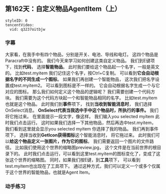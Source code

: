 ## 第162天：自定义物品AgentItem（上）

```@TencentVideo
styleID: 0
tencentVideo:
  vid: q3237oitbjw

```


### 字幕

大家看，在我手中有四个物品，分别是开关、电池、导线和电灯。
这四个物品是Paracraft中没有的。
我们今天来学习如何创建这类自定义物品。
我们到E键项下，找到**代码**，
选择**智能物品**。
此时我们要给这个物品起一个名字，一般是英文的。
比如test.myitem
我们记住这个名字，按Ctrl+C复制。
可以看到**它会自动根据名字的不同生成一个图标**。
如果我们再创建一个智能物品，
这次我们把名字设置成test.myitem2。
可以看到图标是不一样的。
它会自动根据名字生成一个与它对应的图标。
那么我们如何定义这个物品的逻辑呢？
我们需要创建一个代码方块。
我们需要为这个代码方块起一个和智能物品相同的名字。
比如test.myitem
也就是这个物品。
此时我们到**事件**项下，
找到**当收到智能消息时**，
我们选择OnSelect消息。
**OnSelect代表当我选中手中这个物品时，所执行的事件。**
我们将它拖过来。
在里面提示一段文字，像这样。
我们输入you selected myitem
此时我们点击运行。
这时如果我们选择一下其他物品，然后再选中test.myitem，
我们看到这里就会显示you selected myitem 你选择了我的物品。
我们再到事件项下，
选择当收到**GetIcon获得图标**这个智能消息时，
将它拖过来。
此时我们可以**给这个物品定义一张图片，作为它的图标**。
我们需要返回一个图片的文件路径。
比如我们使用这个世界的缩略图preview.jpg，
这个文件是在当前世界的根目录下的。
此时我们点击运行，可以看到这里test.myitem的图标变化了，变成了这张这个世界的缩略图。
同时，如果我们按E键，到**工具**项下，
可以看到test.myitem也出现在了工具项下。
通过这种方式，我们可以定义一个或多个仅属于这个世界的智能物品，也就是Agent Item。

### 动手练习